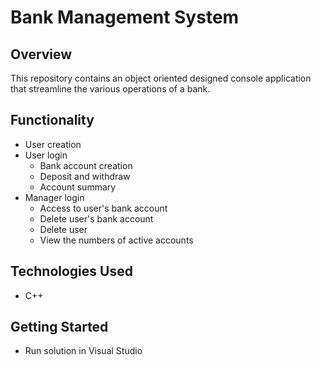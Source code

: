 # Bank Management System

## Overview
This repository contains an object oriented designed console application that streamline the various operations of a bank. 

## Functionality
- User creation
- User login
  - Bank account creation
  - Deposit and withdraw
  - Account summary
- Manager login
  - Access to user's bank account
  - Delete user's bank account
  - Delete user
  - View the numbers of active accounts 

## Technologies Used
- C++ 

## Getting Started
- Run solution in Visual Studio
